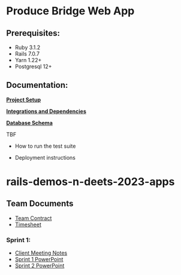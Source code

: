 # Produce Bridge Web App
## Prerequisites:

* Ruby 3.1.2
* Rails 7.0.7
* Yarn 1.22+
* Postgresql 12+

## Documentation:
**[Project Setup](docs/SETUP.md)**  

**[Integrations and Dependencies](docs/INTEGRATIONS_AND_DEPENDENCIES.md)**  

**[Database Schema](docs/DATABASE.md)**  

TBF
* How to run the test suite

* Deployment instructions

# rails-demos-n-deets-2023-apps

## Team Documents  
- [Team Contract](https://docs.google.com/document/d/1tbXNmJYMwqdHkcjde1XJgG0GoCiBV2WF23c4c5wI3Uo/edit?usp=sharing)  
- [Timesheet](https://docs.google.com/spreadsheets/d/1dJXsHF3kowoHCIZ-x002uTObKGMw5I6yy0T6vUkryiU/edit?usp=sharing)

### Sprint 1:
- [Client Meeting Notes](https://docs.google.com/document/d/1rnDvy-J9P4LLmWhArj9_jK88GR9zHlzzvr66PJ88IZQ/edit?usp=sharing)
- [Sprint 1 PowerPoint](https://docs.google.com/presentation/d/1hQm6K4JT6_8Kl99qty4n2GjstrvuQ2J7gzIyzNmsQ6g/edit?usp=sharing)
- [Sprint 2 PowerPoint](https://docs.google.com/presentation/d/1oUVSVruqjbTr0w7JDdiKnXV5gTHb1A24FN-XmMKcD9k/edit?usp=sharing)


